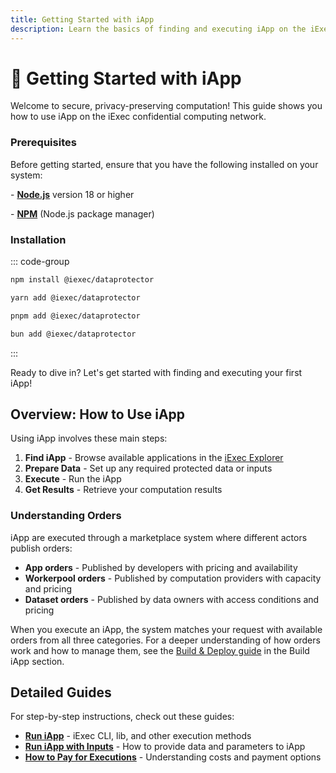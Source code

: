 ```yaml
---
title: Getting Started with iApp
description: Learn the basics of finding and executing iApp on the iExec network
---
```


# 🚀 Getting Started with iApp

Welcome to secure, privacy-preserving computation! This guide shows you how to
use iApp on the iExec confidential computing network.

### Prerequisites

Before getting started, ensure that you have the following installed on your
system:

\- [**Node.js**](https://nodejs.org/en/) version 18 or higher

\- [**NPM**](https://docs.npmjs.com/) (Node.js package manager)

### Installation

::: code-group

```sh [npm]
npm install @iexec/dataprotector
```

```sh [yarn]
yarn add @iexec/dataprotector
```

```sh [pnpm]
pnpm add @iexec/dataprotector
```

```sh [bun]
bun add @iexec/dataprotector
```

:::

Ready to dive in? Let's get started with finding and executing your first iApp!

## Overview: How to Use iApp

Using iApp involves these main steps:

1. **Find iApp** - Browse available applications in the
   [iExec Explorer](/get-started/tooling-and-explorers/iexec-explorer)
2. **Prepare Data** - Set up any required protected data or inputs
3. **Execute** - Run the iApp
4. **Get Results** - Retrieve your computation results

### Understanding Orders

iApp are executed through a marketplace system where different actors publish
orders:

- **App orders** - Published by developers with pricing and availability
- **Workerpool orders** - Published by computation providers with capacity and
  pricing
- **Dataset orders** - Published by data owners with access conditions and
  pricing

When you execute an iApp, the system matches your request with available orders
from all three categories. For a deeper understanding of how orders work and how
to manage them, see the
[Build & Deploy guide](/guides/build-iapp/build-&-deploy) in the Build iApp
section.

## Detailed Guides

For step-by-step instructions, check out these guides:

- **[Run iApp](/guides/use-iapp/run-iapp)** - iExec CLI, lib, and other
  execution methods
- **[Run iApp with Inputs](/guides/use-iapp/run-iapp-with-inputs)** - How to
  provide data and parameters to iApp
- **[How to Pay for Executions](/guides/use-iapp/how-to-pay-executions)** -
  Understanding costs and payment options
